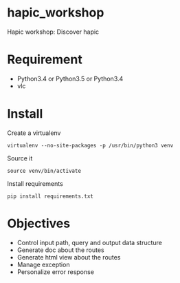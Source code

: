 # hapic_workshop

Hapic workshop: Discover hapic

# Requirement

* Python3.4 or Python3.5 or Python3.4 
* vlc

# Install

Create a virtualenv

    virtualenv --no-site-packages -p /usr/bin/python3 venv

Source it

    source venv/bin/activate

Install requirements

    pip install requirements.txt

# Objectives

* Control input path, query and output data structure
* Generate doc about the routes
* Generate html view about the routes
* Manage exception
* Personalize error response
